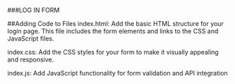 ###LOG IN FORM


##Adding Code to Files
index.html:
         Add the basic HTML structure for your login page. This file includes the form elements and links to the CSS and 
        JavaScript files.
        
index.css:
        Add the CSS styles for your form to make it visually appealing and responsive.
        
index.js:
       Add JavaScript functionality for form validation and API integration
